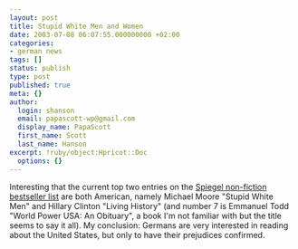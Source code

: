```yaml
---
layout: post
title: Stupid White Men and Women
date: 2003-07-08 06:07:55.000000000 +02:00
categories:
- german news
tags: []
status: publish
type: post
published: true
meta: {}
author:
  login: shanson
  email: papascott-wp@gmail.com
  display_name: PapaScott
  first_name: Scott
  last_name: Hanson
excerpt: !ruby/object:Hpricot::Doc
  options: {}
---
```

<p>Interesting that the current top two entries on the <a title="Kultur - SPIEGEL ONLINE" href="http://www.spiegel.de/kultur/charts/0,1518,sachbuch,00.html">Spiegel non-fiction bestseller list</a> are both American,  namely Michael Moore "Stupid White Men" and Hillary Clinton "Living History" (and number 7 is Emmanuel Todd "World Power USA: An Obituary", a book I'm not familiar with but the title seems to say it all).  My conclusion: Germans are very interested in reading about the United States, but only to have their prejudices confirmed.</p>
